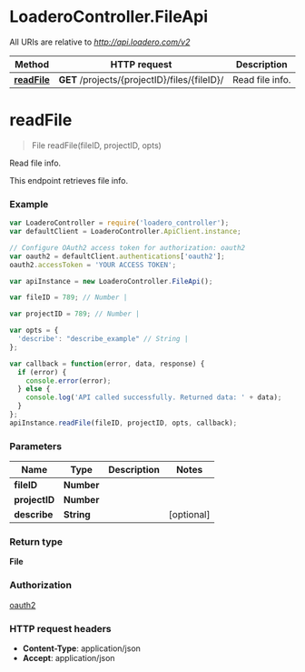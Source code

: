 # LoaderoController.FileApi

All URIs are relative to *http://api.loadero.com/v2*

Method | HTTP request | Description
------------- | ------------- | -------------
[**readFile**](FileApi.md#readFile) | **GET** /projects/{projectID}/files/{fileID}/ | Read file info.


<a name="readFile"></a>
# **readFile**
> File readFile(fileID, projectID, opts)

Read file info.

This endpoint retrieves file info.

### Example
```javascript
var LoaderoController = require('loadero_controller');
var defaultClient = LoaderoController.ApiClient.instance;

// Configure OAuth2 access token for authorization: oauth2
var oauth2 = defaultClient.authentications['oauth2'];
oauth2.accessToken = 'YOUR ACCESS TOKEN';

var apiInstance = new LoaderoController.FileApi();

var fileID = 789; // Number | 

var projectID = 789; // Number | 

var opts = { 
  'describe': "describe_example" // String | 
};

var callback = function(error, data, response) {
  if (error) {
    console.error(error);
  } else {
    console.log('API called successfully. Returned data: ' + data);
  }
};
apiInstance.readFile(fileID, projectID, opts, callback);
```

### Parameters

Name | Type | Description  | Notes
------------- | ------------- | ------------- | -------------
 **fileID** | **Number**|  | 
 **projectID** | **Number**|  | 
 **describe** | **String**|  | [optional] 

### Return type

**File**

### Authorization

[oauth2](../README.md#oauth2)

### HTTP request headers

 - **Content-Type**: application/json
 - **Accept**: application/json

